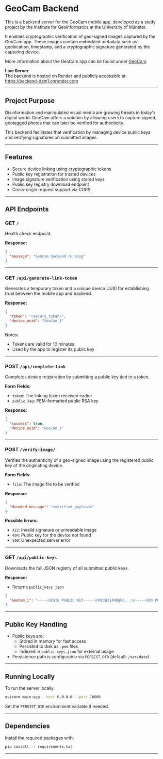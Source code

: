 # GeoCam Backend

This is a backend server for the GeoCam mobile app, developed as a study project by the Institute for Geoinformatics at the University of Münster.

It enables cryptographic verification of geo-signed images captured by the GeoCam app. These images contain embedded metadata such as geolocation, timestamp, and a cryptographic signature generated by the capturing device.

More information about the GeoCam app can be found under [GeoCam](https://example.com).

**Live Server**  
The backend is hosted on Render and publicly accessible at:  
https://backend-dzm1.onrender.com

---

## Project Purpose

Disinformation and manipulated visual media are growing threats in today's digital world. GeoCam offers a solution by allowing users to capture signed, geotagged photos that can later be verified for authenticity.

This backend facilitates that verification by managing device public keys and verifying signatures on submitted images.

---

## Features

- Secure device linking using cryptographic tokens
- Public key registration for trusted devices
- Image signature verification using stored keys
- Public key registry download endpoint
- Cross-origin request support via CORS

---

## API Endpoints

### GET `/`

Health check endpoint.

**Response:**
```json
{
  "message": "GeoCam backend running"
}
```

---

### GET `/api/generate-link-token`

Generates a temporary token and a unique device UUID for establishing trust between the mobile app and backend.

**Response:**
```json
{
  "token": "<secure_token>",
  "device_uuid": "GeoCam_1"
}
```

Notes:
- Tokens are valid for 10 minutes
- Used by the app to register its public key

---

### POST `/api/complete-link`

Completes device registration by submitting a public key tied to a token.

**Form Fields:**
- `token`: The linking token received earlier
- `public_key`: PEM-formatted public RSA key

**Response:**
```json
{
  "success": true,
  "device_uuid": "GeoCam_1"
}
```

---

### POST `/verify-image/`

Verifies the authenticity of a geo-signed image using the registered public key of the originating device.

**Form Fields:**
- `file`: The image file to be verified

**Response:**
```json
{
  "decoded_message": "<verified_payload>"
}
```

**Possible Errors:**
- `422`: Invalid signature or unreadable image
- `404`: Public key for the device not found
- `500`: Unexpected server error

---

### GET `/api/public-keys`

Downloads the full JSON registry of all submitted public keys.

**Response:**
- Returns `public_keys.json`

```json
{
  "GeoCam_1": "-----BEGIN PUBLIC KEY-----\nMIIBIjANBgkq...\n-----END PUBLIC KEY-----"
}
```

---

## Public Key Handling

- Public keys are:
  - Stored in memory for fast access
  - Persisted to disk as `.pem` files
  - Indexed in `public_keys.json` for external usage
- Persistence path is configurable via `PERSIST_DIR` (default: `/var/data`)

---

## Running Locally

To run the server locally:

```bash
uvicorn main:app --host 0.0.0.0 --port 10000
```

Set the `PERSIST_DIR` environment variable if needed.

---

## Dependencies

Install the required packages with:

```bash
pip install -r requirements.txt
```
---